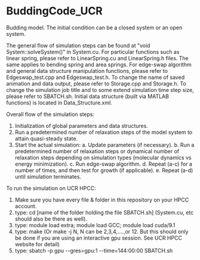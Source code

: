 # BuddingCode_UCR
Budding model. The initial condition can be a closed system or an open system.

The general flow of simulation steps can be found at "void System::solveSystem()" in System.cu.
For particular functions such as linear spring, please refer to LinearSpring.cu and LinearSpring.h files. The same applies to bending spring and area springs.
For edge-swap algorithm and general data structure manipulation functions, please refer to Edgeswap_test.cpp and Edgeswap_test.h.
To change the name of saved animation and data output, please refer to Storage.cpp and Storage.h.
To change the simulation job title and to some extend simulation time step size, please refer to SBATCH.sh.
Initial data structure (built via MATLAB functions) is located in Data_Structure.xml.

Overall flow of the simulation steps:
1. Initialization of global parameters and data structures.
2. Run a predetermined number of relaxation steps of the model system to attain quasi-steady state.
3. Start the actual simulation:
      a. Update parameters (if necessary).
      b. Run a predetermined number of relaxation steps or dynamical number of relaxation steps depending on simulation types (molecular dynamics vs energy minimization).
      c. Run edge-swap algorithm.
      d. Repeat (a-c) for a number of times, and then test for growth (if applicable).
      e. Repeat (a-d) until simulation terminates.

To run the simulation on UCR HPCC:
1. Make sure you have every file & folder in this repository on your HPCC account.
2. type: cd [name of the folder holding the file SBATCH.sh] (System.cu, etc should also be there as well).
3. type: module load extra; module load GCC; module load cuda/9.1
4. type: make (Or make -j N, N can be 2,3,4,....,or 12. But this should only be done if you are using an interactive gpu session. See UCR HPCC website for detail)
5. type: sbatch -p gpu --gres=gpu:1 --time=144:00:00 SBATCH.sh 
